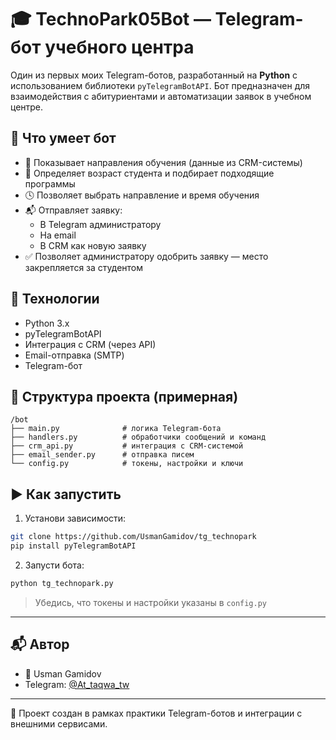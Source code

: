 # 🎓 TechnoPark05Bot — Telegram-бот учебного центра

Один из первых моих Telegram-ботов, разработанный на **Python** с использованием библиотеки `pyTelegramBotAPI`. Бот предназначен для взаимодействия с абитуриентами и автоматизации заявок в учебном центре.

## 🚀 Что умеет бот

- 🧾 Показывает направления обучения (данные из CRM-системы)
- 🎯 Определяет возраст студента и подбирает подходящие программы
- 🕓 Позволяет выбрать направление и время обучения
- 📬 Отправляет заявку:
  - В Telegram администратору
  - На email
  - В CRM как новую заявку
- ✅ Позволяет администратору одобрить заявку — место закрепляется за студентом

## 🧰 Технологии

- Python 3.x
- pyTelegramBotAPI
- Интеграция с CRM (через API)
- Email-отправка (SMTP)
- Telegram-бот

## 📂 Структура проекта (примерная)

```
/bot
├── main.py              # логика Telegram-бота
├── handlers.py          # обработчики сообщений и команд
├── crm_api.py           # интеграция с CRM-системой
├── email_sender.py      # отправка писем
└── config.py            # токены, настройки и ключи
```

## ▶️ Как запустить

1. Установи зависимости:
```bash
git clone https://github.com/UsmanGamidov/tg_technopark
pip install pyTelegramBotAPI
```

2. Запусти бота:
```bash
python tg_technopark.py
```

> Убедись, что токены и настройки указаны в `config.py`

---

## 📬 Автор

- 💼 Usman Gamidov
- Telegram: [@At_taqwa_tw](https://t.me/At_taqwa_tw)

---

🧠 Проект создан в рамках практики Telegram-ботов и интеграции с внешними сервисами.
